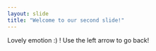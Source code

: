 ```yaml
---
layout: slide
title: "Welcome to our second slide!"
---
```

Lovely emotion :) !
Use the left arrow to go back!
